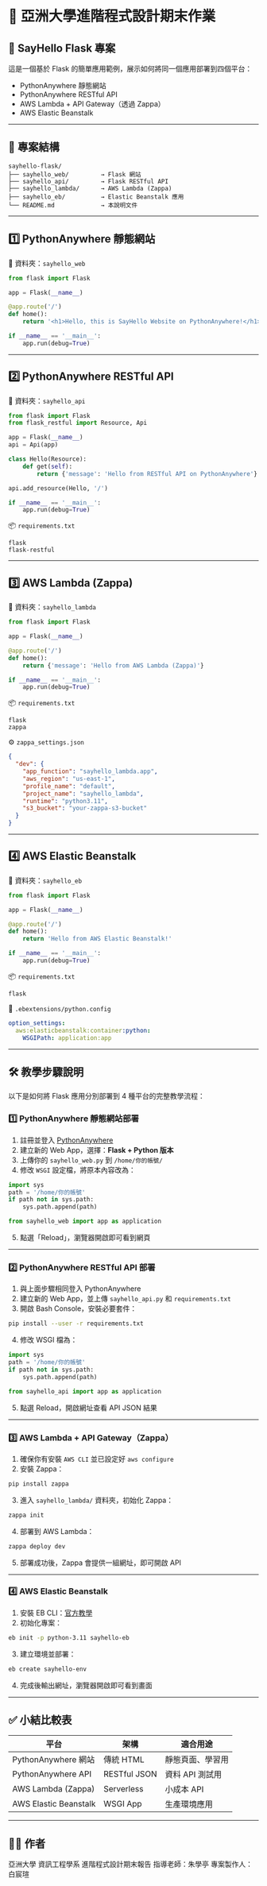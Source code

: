 # 🏁 亞洲大學進階程式設計期末作業

## 🐍 SayHello Flask 專案

這是一個基於 Flask 的簡單應用範例，展示如何將同一個應用部署到四個平台：

* PythonAnywhere 靜態網站
* PythonAnywhere RESTful API
* AWS Lambda + API Gateway（透過 Zappa）
* AWS Elastic Beanstalk

---

## 📁 專案結構

```
sayhello-flask/
├── sayhello_web/         → Flask 網站
├── sayhello_api/         → Flask RESTful API
├── sayhello_lambda/      → AWS Lambda (Zappa)
├── sayhello_eb/          → Elastic Beanstalk 應用
└── README.md             → 本說明文件
```

---

## 1️⃣ PythonAnywhere 靜態網站

📂 資料夾：`sayhello_web`

```python
from flask import Flask

app = Flask(__name__)

@app.route('/')
def home():
    return '<h1>Hello, this is SayHello Website on PythonAnywhere!</h1>'

if __name__ == '__main__':
    app.run(debug=True)
```

---

## 2️⃣ PythonAnywhere RESTful API

📂 資料夾：`sayhello_api`

```python
from flask import Flask
from flask_restful import Resource, Api

app = Flask(__name__)
api = Api(app)

class Hello(Resource):
    def get(self):
        return {'message': 'Hello from RESTful API on PythonAnywhere'}

api.add_resource(Hello, '/')

if __name__ == '__main__':
    app.run(debug=True)
```

📦 `requirements.txt`

```
flask
flask-restful
```

---

## 3️⃣ AWS Lambda (Zappa)

📂 資料夾：`sayhello_lambda`

```python
from flask import Flask

app = Flask(__name__)

@app.route('/')
def home():
    return {'message': 'Hello from AWS Lambda (Zappa)'}

if __name__ == '__main__':
    app.run(debug=True)
```

📦 `requirements.txt`

```
flask
zappa
```

⚙️ `zappa_settings.json`

```json
{
  "dev": {
    "app_function": "sayhello_lambda.app",
    "aws_region": "us-east-1",
    "profile_name": "default",
    "project_name": "sayhello_lambda",
    "runtime": "python3.11",
    "s3_bucket": "your-zappa-s3-bucket"
  }
}
```

---

## 4️⃣ AWS Elastic Beanstalk

📂 資料夾：`sayhello_eb`


```python
from flask import Flask

app = Flask(__name__)

@app.route('/')
def home():
    return 'Hello from AWS Elastic Beanstalk!'

if __name__ == '__main__':
    app.run(debug=True)
```

📦 `requirements.txt`

```
flask
```

📄 `.ebextensions/python.config`

```yaml
option_settings:
  aws:elasticbeanstalk:container:python:
    WSGIPath: application:app
```

---

## 🛠 教學步驟說明

以下是如何將 Flask 應用分別部署到 4 種平台的完整教學流程：

### 1️⃣ PythonAnywhere 靜態網站部署

1. 註冊並登入 [PythonAnywhere](https://www.pythonanywhere.com/)
2. 建立新的 Web App，選擇：**Flask + Python 版本**
3. 上傳你的 `sayhello_web.py` 到 `/home/你的帳號/`
4. 修改 `WSGI` 設定檔，將原本內容改為：

```python
import sys
path = '/home/你的帳號'
if path not in sys.path:
    sys.path.append(path)

from sayhello_web import app as application
```

5. 點選「Reload」，瀏覽器開啟即可看到網頁

---

### 2️⃣ PythonAnywhere RESTful API 部署

1. 與上面步驟相同登入 PythonAnywhere
2. 建立新的 Web App，並上傳 `sayhello_api.py` 和 `requirements.txt`
3. 開啟 Bash Console，安裝必要套件：

```bash
pip install --user -r requirements.txt
```

4. 修改 WSGI 檔為：

```python
import sys
path = '/home/你的帳號'
if path not in sys.path:
    sys.path.append(path)

from sayhello_api import app as application
```

5. 點選 Reload，開啟網址查看 API JSON 結果

---

### 3️⃣ AWS Lambda + API Gateway（Zappa）

1. 確保你有安裝 `AWS CLI` 並已設定好 `aws configure`
2. 安裝 Zappa：

```bash
pip install zappa
```

3. 進入 `sayhello_lambda/` 資料夾，初始化 Zappa：

```bash
zappa init
```

4. 部署到 AWS Lambda：

```bash
zappa deploy dev
```

5. 部署成功後，Zappa 會提供一組網址，即可開啟 API

---

### 4️⃣ AWS Elastic Beanstalk

1. 安裝 EB CLI：[官方教學](https://docs.aws.amazon.com/elasticbeanstalk/latest/dg/eb-cli3-install.html)
2. 初始化專案：

```bash
eb init -p python-3.11 sayhello-eb
```

3. 建立環境並部署：

```bash
eb create sayhello-env
```

4. 完成後輸出網址，瀏覽器開啟即可看到畫面

---

## ✅ 小結比較表

| 平台                    | 架構           | 適合用途       |
| --------------------- | ------------ | ---------- |
| PythonAnywhere 網站     | 傳統 HTML      | 靜態頁面、學習用   |
| PythonAnywhere API    | RESTful JSON | 資料 API 測試用 |
| AWS Lambda (Zappa)    | Serverless   | 小成本 API    |
| AWS Elastic Beanstalk | WSGI App     | 生產環境應用     |

---

## 👨‍🎓 作者

亞洲大學 資訊工程學系
進階程式設計期末報告
指導老師：朱學亭
專案製作人：白宸瑄


